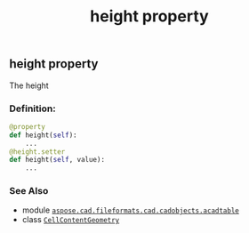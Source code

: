 ﻿---
title: height property
second_title: Aspose.CAD for Python via .NET API References
description: 
type: docs
weight: 70
url: /python-net/aspose.cad.fileformats.cad.cadobjects.acadtable/cellcontentgeometry/height/
is_root: false
---

## height property


The height
### Definition:
```python
@property
def height(self):
    ...
@height.setter
def height(self, value):
    ...
```

### See Also
* module [`aspose.cad.fileformats.cad.cadobjects.acadtable`](../../)
* class [`CellContentGeometry`](/cad/python-net/aspose.cad.fileformats.cad.cadobjects.acadtable/cellcontentgeometry)
